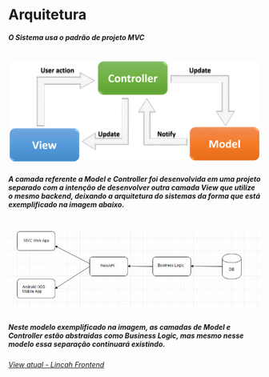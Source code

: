 
# Arquitetura

##### O Sistema usa o padrão de projeto MVC 


<h1 align="center">
    <img alt="GoStack" src="mvc.png" width="500px" />
</h1>


##### A camada referente a Model e Controller foi desenvolvida em uma projeto separado com a intenção de desenvolver outra camada View que utilize o mesmo backend, deixando a arquitetura do sistemas da forma que está exemplificado na imagem abaixo.


<h1 align="center">
<img alt="GoStack" src="arquitetura2.png" width="800px" />
</h1>



##### Neste modelo exemplificado na imagem, as camadas de Model e Controller estão abstraidas como Business Logic, mas mesmo nesse modelo essa separação continuará existindo.

###### [View atual - Lincah Frontend](https://github.com/DiogoFGouvea/lincah-frontend)
